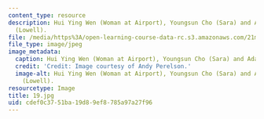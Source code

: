 ```yaml
---
content_type: resource
description: Hui Ying Wen (Woman at Airport), Youngsun Cho (Sara) and Adam Miller
  (Lowell).
file: /media/https%3A/open-learning-course-data-rc.s3.amazonaws.com/21m-873-theater-arts-topics-fall-2004-january-iap-2005/cdef0c3751ba19d89ef8785a97a27f96_19.jpg
file_type: image/jpeg
image_metadata:
  caption: Hui Ying Wen (Woman at Airport), Youngsun Cho (Sara) and Adam Miller (Lowell).
  credit: 'Credit: Image courtesy of Andy Perelson.'
  image-alt: Hui Ying Wen (Woman at Airport), Youngsun Cho (Sara) and Adam Miller
    (Lowell).
resourcetype: Image
title: 19.jpg
uid: cdef0c37-51ba-19d8-9ef8-785a97a27f96
---
```

